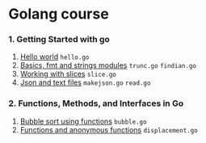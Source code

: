 # Golang course

### 1. Getting Started with go
1. [Hello world]() `hello.go`
2. [Basics, fmt and strings modules]() `trunc.go` `findian.go`
3. [Working with slices]() `slice.go`
4. [Json and text files]() `makejson.go` `read.go`

### 2. Functions, Methods, and Interfaces in Go
1. [Bubble sort using functions]() `bubble.go`
2. [Functions and anonymous functions]() `displacement.go`